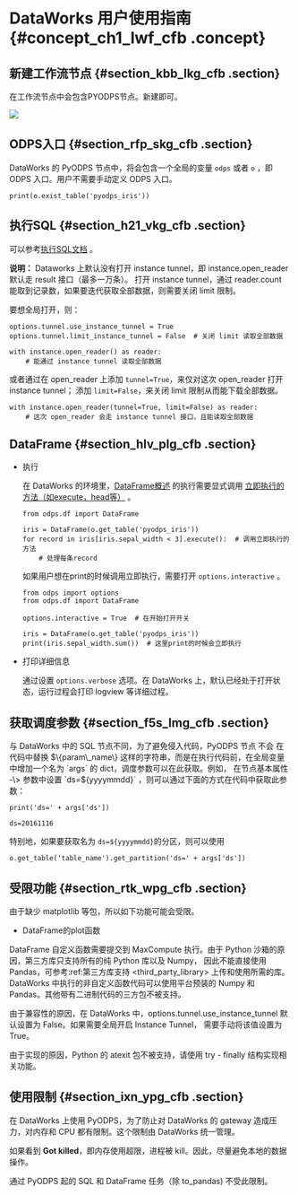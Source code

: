 # DataWorks 用户使用指南 {#concept_ch1_lwf_cfb .concept}

## 新建工作流节点 {#section_kbb_lkg_cfb .section}

在工作流节点中会包含PYODPS节点。新建即可。

![](http://static-aliyun-doc.oss-cn-hangzhou.aliyuncs.com/assets/img/21169/153680863511645_zh-CN.png)

## ODPS入口 {#section_rfp_skg_cfb .section}

DataWorks 的 PyODPS 节点中，将会包含一个全局的变量 `odps` 或者 `o` ，即 ODPS 入口。用户不需要手动定义 ODPS 入口。

```
print(o.exist_table('pyodps_iris'))
```

## 执行SQL {#section_h21_vkg_cfb .section}

可以参考[执行SQL文档](cn.zh-CN/用户指南/PyODPS/基本操作/SQL.md#) 。

**说明：** Dataworks 上默认没有打开 instance tunnel，即 instance.open\_reader 默认走 result 接口（最多一万条）。 打开 instance tunnel，通过 reader.count 能取到记录数，如果要迭代获取全部数据，则需要关闭 limit 限制。

要想全局打开，则：

```
options.tunnel.use_instance_tunnel = True
options.tunnel.limit_instance_tunnel = False  # 关闭 limit 读取全部数据

with instance.open_reader() as reader:
    # 能通过 instance tunnel 读取全部数据
```

或者通过在 open\_reader 上添加 `tunnel=True`，来仅对这次 open\_reader 打开 instance tunnel； 添加 `limit=False`，来关闭 limit 限制从而能下载全部数据。

```
with instance.open_reader(tunnel=True, limit=False) as reader:
    # 这次 open_reader 会走 instance tunnel 接口，且能读取全部数据
```

## DataFrame {#section_hlv_plg_cfb .section}

-   执行

    在 DataWorks 的环境里，[DataFrame概述](cn.zh-CN/用户指南/PyODPS/DataFrame/快速开始.md#) 的执行需要显式调用 [立即执行的方法（如execute，head等）](cn.zh-CN/.md#) 。

    ```
    from odps.df import DataFrame
    
    iris = DataFrame(o.get_table('pyodps_iris'))
    for record in iris[iris.sepal_width < 3].execute():  # 调用立即执行的方法
        # 处理每条record
    ```

    如果用户想在print的时候调用立即执行，需要打开 `options.interactive` 。

    ```
    from odps import options
    from odps.df import DataFrame
    
    options.interactive = True  # 在开始打开开关
    
    iris = DataFrame(o.get_table('pyodps_iris'))
    print(iris.sepal_width.sum())  # 这里print的时候会立即执行
    ```

-   打印详细信息

    通过设置 `options.verbose` 选项。在 DataWorks 上，默认已经处于打开状态，运行过程会打印 logview 等详细过程。


## 获取调度参数 {#section_f5s_lmg_cfb .section}

与 DataWorks 中的 SQL 节点不同，为了避免侵入代码，PyODPS 节点 不会 在代码中替换 $\{param\_name\} 这样的字符串，而是在执行代码前，在全局变量中增加一个名为 `args` 的 dict，调度参数可以在此获取。例如， 在节点基本属性 -\> 参数中设置 `ds=${yyyymmdd}` ，则可以通过下面的方式在代码中获取此参数：

```
print('ds=' + args['ds'])
```

```
ds=20161116
```

特别地，如果要获取名为 `ds=${yyyymmdd}`的分区，则可以使用

```
o.get_table('table_name').get_partition('ds=' + args['ds'])
```

## 受限功能 {#section_rtk_wpg_cfb .section}

由于缺少 matplotlib 等包，所以如下功能可能会受限。

-   DataFrame的plot函数

DataFrame 自定义函数需要提交到 MaxCompute 执行。由于 Python 沙箱的原因，第三方库只支持所有的纯 Python 库以及 Numpy， 因此不能直接使用 Pandas，可参考:ref:第三方库支持 <third\_party\_library\> 上传和使用所需的库。DataWorks 中执行的非自定义函数代码可以使用平台预装的 Numpy 和 Pandas。其他带有二进制代码的三方包不被支持。

由于兼容性的原因，在 DataWorks 中，options.tunnel.use\_instance\_tunnel 默认设置为 False。如果需要全局开启 Instance Tunnel， 需要手动将该值设置为 True。

由于实现的原因，Python 的 atexit 包不被支持，请使用 try - finally 结构实现相关功能。

## 使用限制 {#section_ixn_ypg_cfb .section}

在 DataWorks 上使用 PyODPS，为了防止对 DataWorks 的 gateway 造成压力，对内存和 CPU 都有限制。这个限制由 DataWorks 统一管理。

如果看到 **Got killed**，即内存使用超限，进程被 kill。因此，尽量避免本地的数据操作。

通过 PyODPS 起的 SQL 和 DataFrame 任务（除 to\_pandas\) 不受此限制。

